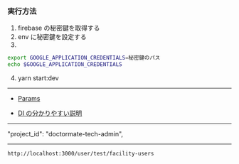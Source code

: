 ### 実行方法

1. firebase の秘密鍵を取得する
2. env に秘密鍵を設定する
3.

```bash
export GOOGLE_APPLICATION_CREDENTIALS=秘密鍵のパス
echo $GOOGLE_APPLICATION_CREDENTIALS
```


4. yarn start:dev

---

- [Params](https://docs.nestjs.com/custom-decorators#param-decorators)

- [DI の分かりやすい説明](https://blog.shgnkn.io/dependency-injection-in-nestjs/)

---
"project_id": "doctormate-tech-admin",

---
```
http://localhost:3000/user/test/facility-users
```
